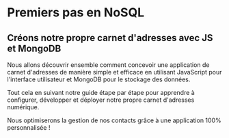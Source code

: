 # Premiers pas en NoSQL

## Créons notre propre carnet d'adresses avec JS et MongoDB

Nous allons découvrir ensemble comment concevoir une application de carnet d'adresses de manière simple et efficace en utilisant JavaScript pour l'interface utilisateur et MongoDB pour le stockage des données.&#x20;

Tout cela en suivant notre guide étape par étape pour apprendre à configurer, développer et déployer notre propre carnet d'adresses numérique.&#x20;

Nous optimiserons la gestion de nos contacts grâce à une application 100% personnalisée !
